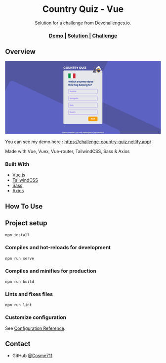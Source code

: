 <h1 align="center">Country Quiz - Vue</h1>

<div align="center">
   Solution for a challenge from  <a href="http://devchallenges.io" target="_blank">Devchallenges.io</a>.
</div>

<div align="center">
  <h3>
    <a href="https://challenge-country-quiz.netlify.app/">
      Demo
    </a>
    <span> | </span>
    <a href="https://devchallenges.io/solutions/KH5DT0X87q5Hn5Co3ZHF">
      Solution
    </a>
    <span> | </span>
    <a href="https://devchallenges.io/challenges/Bu3G2irnaXmfwQ8sZkw8">
      Challenge
    </a>
  </h3>
</div>

## Overview

![screenshot](https://github.com/Cosme711/Challenge-Country-Quiz/blob/master/screenshot.png)

You can see my demo here : https://challenge-country-quiz.netlify.app/

Made with Vue, Vuex, Vue-router, TailwindCSS, Sass & Axios 


### Built With

- [Vue.js](https://vuejs.org/)
- [TailwindCSS](https://tailwindcss.com/)
- [Sass](https://sass-lang.com/)
- [Axios](https://github.com/axios/axios)

## How To Use


## Project setup
```
npm install
```

### Compiles and hot-reloads for development
```
npm run serve
```

### Compiles and minifies for production
```
npm run build
```

### Lints and fixes files
```
npm run lint
```

### Customize configuration
See [Configuration Reference](https://cli.vuejs.org/config/).


## Contact


- GitHub [@Cosme711](https://github.com/Cosme711)


